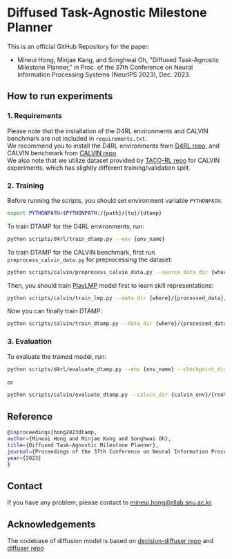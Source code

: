 # Diffused Task-Agnostic Milestone Planner

This is an official GitHub Repository for the paper:
- Mineui Hong, Minjae Kang, and Songhwai Oh, "Diffused Task-Agnostic Milestone Planner," in Proc. of the 37th Conference on Neural Information Processing Systems (NeurIPS 2023), Dec. 2023.

## How to run experiments

### 1. Requirements

Please note that the installation of the D4RL environments and CALVIN benchmark are not included in `requirements.txt`.  
We recommend you to install the D4RL environments from [D4RL repo](https://github.com/Farama-Foundation/D4RL),
and CALVIN benchmark from [CALVIN repo](https://github.com/mees/calvin).  
We also note that we utilize dataset provided by [TACO-RL repo](https://github.com/ErickRosete/tacorl) for CALVIN experiments,
which has slightly different training/validation split.

### 2. Training

Before running the scripts, you should set environment variable ```PYTHONPATH```.
```bash
export PYTHONPATH=$PYTHONPATH:/{path}/{to}/{dtamp}
```
To train DTAMP for the D4RL environments, run:
```bash
python scripts/d4rl/train_dtamp.py --env {env_name}
```
To train DTAMP for the CALVIN benchmark, first run ```preprocess_calvin_data.py``` for preprocessing the dataset:
```bash
python scripts/calvin/preprocess_calvin_data.py --source_data_dir {where}/{tacorl_data}/{saved} --target_data_dir {where}/{to_save}/{processed_data}
```
Then, you should train [PlayLMP](https://learning-from-play.github.io/) model first to learn skill representations:
```bash
python scripts/calvin/train_lmp.py --data_dir {where}/{processed_data}/{saved}; python scripts/calvin/add_skills_to_calvin_dataset.py --data_dir {where}/{processed_data}/{saved}
```
Now you can finally train DTAMP:
```bash
python scripts/calvin/train_dtamp.py --data_dir {where}/{processed_data}/{saved} --lmp_dir {where}/{lmp_checkpoint}/{saved}
```

### 3. Evaluation

To evaluate the trained model, run:
```bash
python scripts/d4rl/evaluate_dtamp.py --env {env_name} --checkpoint_dir {checkpoint}/{dir}
```
or
```bash
python scripts/calvin/evaluate_dtamp.py --calvin_dir {calvin_env}/{root}/{pth} --data_dir {where}/{data}/{saved} --checkpoint_dir {checkpoint}/{dir} --tasks_per_rollout {1 or 2 or 3}
```

## Reference
```bash
@inproceedings{hong2023dtamp,
author={Mineui Hong and Minjae Kang and Songhwai Oh},
title={Diffused Task-Agnostic Milestone Planner},
journal={Proceedings of the 37th Conference on Neural Information Processing Systems (NeurIPS)},
year={2023}
}
```

## Contact
If you have any problem, please contact to <mineui.hong@rllab.snu.ac.kr>.

## Acknowledgements
The codebase of diffusion model is based on [decision-diffuser repo](https://github.com/anuragajay/decision-diffuser/tree/main/code) and [diffuser repo](https://github.com/jannerm/diffuser/)
